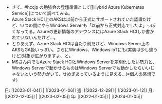 - さて、#hccjp の勉強会の登壇準備として[[Hybrid Azure Kubernetes Service]]について調べてみる。
- Azure Stack HCI上のAKSは以前から正式にサポートされていた認識だけど、いつの間にやらWindows Serverも「以前から正式対応でしたよ」っぽくなってる。Azureの更新情報のアナウンスにはAzure Stack HCIしか書かれていないんだけど…。
- とりあえず、Azure Stack HCIは当たり前だけど、Windows Server上のAKSもGA扱いっぽい。さらにWindows、Windows IoTにも(実装は少し違うけど)対象が広がりますよ、と。
- MSさん内でもAzure Stack HCIとWindows Serverを差別化したい勢力と、Windows Serverで動かせるものはWindows Serverでも動かしたらいいじゃないという勢力がいて、せめぎあっているように見える…(※個人の感想です)

日: [[2023-01-04]] | [[2023-01-06]]
週: [[2022-12-29]] | [[2023-01-12]]
月: [[2022-12-05]] | [[2023-02-05]]
年: [[2022-01-05]] | [[2024-01-05]]